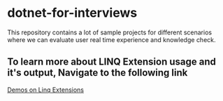# dotnet-for-interviews
This repository contains a lot of sample projects for different scenarios where we can evaluate user real time experience and knowledge check.

## To learn more about LINQ Extension usage and it's output, Navigate to the following link
[Demos on Linq Extensions](dotnet-for-interviews/demos-on-linq-extensions/Program.cs)
